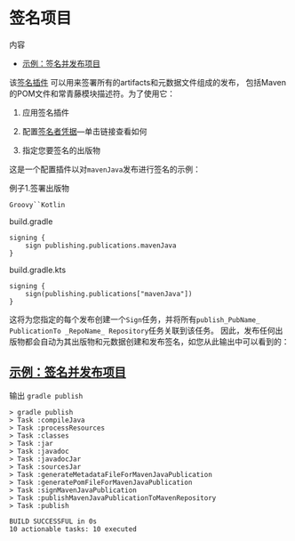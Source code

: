 # 签名项目


内容

  * [示例：签名并发布项目](#示例：签名并发布项目)

该[签名插件](https://docs.gradle.org/6.7.1/userguide/signing_plugin.html#signing_plugin)
可以用来签署所有的artifacts和元数据文件组成的发布，
包括Maven的POM文件和常青藤模块描述符。为了使用它：

  1. 应用签名插件

  2. 配置[签名者凭据](https://docs.gradle.org/6.7.1/userguide/signing_plugin.html#sec:signatory_credentials)—单击链接查看如何

  3. 指定您要签名的出版物

这是一个配置插件以对`mavenJava`发布进行签名的示例：

例子1.签署出版物

`Groovy``Kotlin`

build.gradle

    
    
    signing {
        sign publishing.publications.mavenJava
    }

build.gradle.kts

    
    
    signing {
        sign(publishing.publications["mavenJava"])
    }

这将为您指定的每个发布创建一个`Sign`任务，并将所有`publish_PubName_ PublicationTo _RepoName_ Repository`任务关联到该任务。
因此，发布任何出版物都会自动为其出版物和元数据创建和发布签名，如您从此输出中可以看到的：

## [示例：签名并发布项目](#示例：签名并发布项目)

输出 `gradle publish`

    
    
    > gradle publish
    > Task :compileJava
    > Task :processResources
    > Task :classes
    > Task :jar
    > Task :javadoc
    > Task :javadocJar
    > Task :sourcesJar
    > Task :generateMetadataFileForMavenJavaPublication
    > Task :generatePomFileForMavenJavaPublication
    > Task :signMavenJavaPublication
    > Task :publishMavenJavaPublicationToMavenRepository
    > Task :publish
    
    BUILD SUCCESSFUL in 0s
    10 actionable tasks: 10 executed

